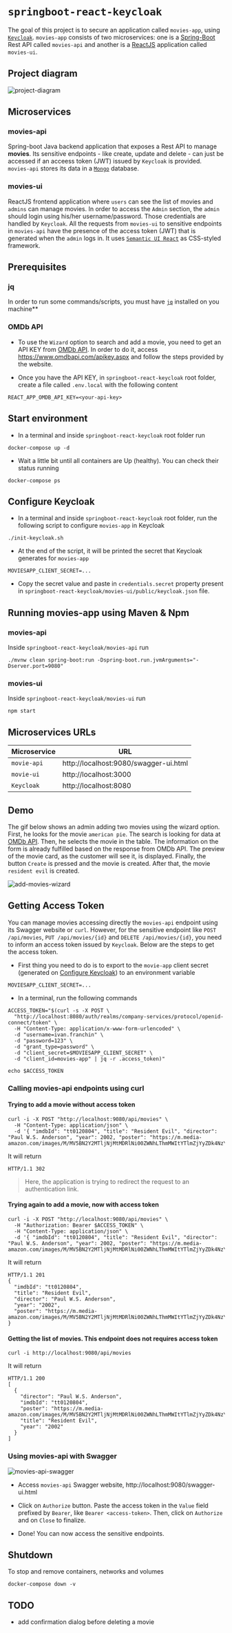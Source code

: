# `springboot-react-keycloak`

The goal of this project is to secure an application called `movies-app`, using [`Keycloak`](https://www.keycloak.org/). `movies-app` consists of two microservices: one is a [Spring-Boot](https://spring.io/projects/spring-boot) Rest API called `movies-api` and another is a [ReactJS](https://reactjs.org/) application called `movies-ui`.

## Project diagram

![project-diagram](images/project-diagram.png)

## Microservices

### movies-api

Spring-boot Java backend application that exposes a Rest API to manage **movies**. Its sensitive endpoints - like create, update and delete - can just be accessed if an acceess token (JWT) issued by `Keycloak` is provided. `movies-api` stores its data in a [`Mongo`](https://www.mongodb.com/) database.

### movies-ui

ReactJS frontend application where `users` can see the list of movies and `admins` can manage movies. In order to access the `Admin` section, the `admin` should login using his/her username/password. Those credentials are handled by `Keycloak`. All the requests from `movies-ui` to sensitive endpoints in `movies-api` have the presence of the access token (JWT) that is generated when the `admin` logs in. It uses [`Semantic UI React`](https://react.semantic-ui.com/) as CSS-styled framework.

## Prerequisites

### jq

In order to run some commands/scripts, you must have [`jq`](https://stedolan.github.io/jq) installed on you machine**

### OMDb API

- To use the `Wizard` option to search and add a movie, you need to get an API KEY from [OMDb API](https://www.omdbapi.com/). In order to do it, access https://www.omdbapi.com/apikey.aspx and follow the steps provided by the website.

- Once you have the API KEY, in `springboot-react-keycloak` root folder, create a file called `.env.local` with the following content
```
REACT_APP_OMDB_API_KEY=<your-api-key>
```

## Start environment

- In a terminal and inside `springboot-react-keycloak` root folder run
```
docker-compose up -d
```

- Wait a little bit until all containers are Up (healthy). You can check their status running
```
docker-compose ps
```

## Configure Keycloak

- In a terminal and inside `springboot-react-keycloak` root folder, run the following script to configure `movies-app` in Keycloak
```
./init-keycloak.sh
```

- At the end of the script, it will be printed the secret that Keycloak generates for `movies-app`
```
MOVIESAPP_CLIENT_SECRET=...
```

- Copy the secret value and paste in `credentials.secret` property present in `springboot-react-keycloak/movies-ui/public/keycloak.json` file.

## Running movies-app using Maven & Npm

### movies-api

Inside `springboot-react-keycloak/movies-api` run
```
./mvnw clean spring-boot:run -Dspring-boot.run.jvmArguments="-Dserver.port=9080"
```

### movies-ui

Inside `springboot-react-keycloak/movies-ui` run
```
npm start
```

## Microservices URLs

| Microservice | URL                                   |
| ------------ | ------------------------------------- |
| `movie-api`  | http://localhost:9080/swagger-ui.html |
| `movie-ui`   | http://localhost:3000                 |
| `Keycloak`   | http://localhost:8080                 |

## Demo

The gif below shows an admin adding two movies using the wizard option. First, he looks for the movie `american pie`. The search is looking for data at [OMDb API](https://www.omdbapi.com/). Then, he selects the movie in the table. The information on the form is already fulfilled based on the response from OMDb API. The preview of the movie card, as the customer will see it, is displayed. Finally, the button `Create` is pressed and the movie is created. After that, the movie `resident evil` is created.

![add-movies-wizard](images/add-movies-wizard.gif)

## Getting Access Token

You can manage movies accessing directly the `movies-api` endpoint using its Swagger website or `curl`. However, for the sensitive endpoint like `POST /api/movies`, `PUT /api/movies/{id}` and `DELETE /api/movies/{id}`, you need to inform an access token issued by `Keycloak`. Below are the steps to get the access token.

- First thing you need to do is to export to the `movie-app` client secret (generated on [Configure Keycloak](https://github.com/ivangfr/springboot-react-keycloak#configure-keycloak)) to an environment variable
```
MOVIESAPP_CLIENT_SECRET=...
```

- In a terminal, run the following commands
```
ACCESS_TOKEN="$(curl -s -X POST \
  "http://localhost:8080/auth/realms/company-services/protocol/openid-connect/token" \
  -H "Content-Type: application/x-www-form-urlencoded" \
  -d "username=ivan.franchin" \
  -d "password=123" \
  -d "grant_type=password" \
  -d "client_secret=$MOVIESAPP_CLIENT_SECRET" \
  -d "client_id=movies-app" | jq -r .access_token)"
  
echo $ACCESS_TOKEN 
```

### Calling movies-api endpoints using curl

#### Trying to add a movie without access token
```
curl -i -X POST "http://localhost:9080/api/movies" \
  -H "Content-Type: application/json" \
  -d '{ "imdbId": "tt0120804", "title": "Resident Evil", "director": "Paul W.S. Anderson", "year": 2002, "poster": "https://m.media-amazon.com/images/M/MV5BN2Y2MTljNjMtMDRlNi00ZWNhLThmMWItYTlmZjYyZDk4NzYxXkEyXkFqcGdeQXVyNjQ2MjQ5NzM@._V1_SX300.jpg"}'
```

It will return
```
HTTP/1.1 302
```
> Here, the application is trying to redirect the request to an authentication link.

#### Trying again to add a movie, now with access token
```
curl -i -X POST "http://localhost:9080/api/movies" \
  -H "Authorization: Bearer $ACCESS_TOKEN" \
  -H "Content-Type: application/json" \
  -d '{ "imdbId": "tt0120804", "title": "Resident Evil", "director": "Paul W.S. Anderson", "year": 2002, "poster": "https://m.media-amazon.com/images/M/MV5BN2Y2MTljNjMtMDRlNi00ZWNhLThmMWItYTlmZjYyZDk4NzYxXkEyXkFqcGdeQXVyNjQ2MjQ5NzM@._V1_SX300.jpg"}'
```

It will return
```
HTTP/1.1 201
{
  "imdbId": "tt0120804",
  "title": "Resident Evil",
  "director": "Paul W.S. Anderson",
  "year": "2002",
  "poster": "https://m.media-amazon.com/images/M/MV5BN2Y2MTljNjMtMDRlNi00ZWNhLThmMWItYTlmZjYyZDk4NzYxXkEyXkFqcGdeQXVyNjQ2MjQ5NzM@._V1_SX300.jpg"
}
```

#### Getting the list of movies. This endpoint does not requires access token
```
curl -i http://localhost:9080/api/movies
```

It will return
```
HTTP/1.1 200
[
  {
    "director": "Paul W.S. Anderson",
    "imdbId": "tt0120804",
    "poster": "https://m.media-amazon.com/images/M/MV5BN2Y2MTljNjMtMDRlNi00ZWNhLThmMWItYTlmZjYyZDk4NzYxXkEyXkFqcGdeQXVyNjQ2MjQ5NzM@._V1_SX300.jpg",
    "title": "Resident Evil",
    "year": "2002"
  }
]
```

### Using movies-api with Swagger

![movies-api-swagger](images/movies-api-swagger.png)

- Access `movies-api` Swagger website, http://localhost:9080/swagger-ui.html

- Click on `Authorize` button. Paste the access token in the `Value` field prefixed by `Bearer`, like `Bearer <access-token>`. Then, click on `Authorize` and on `Close` to finalize.

- Done! You can now access the sensitive endpoints.

## Shutdown

To stop and remove containers, networks and volumes
```
docker-compose down -v
```

## TODO

- add confirmation dialog before deleting a movie
